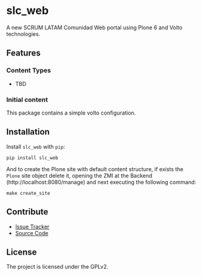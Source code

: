 # slc_web

A new SCRUM LATAM Comunidad Web portal using Plone 6 and Volto technologies.

## Features

### Content Types

- TBD

### Initial content

This package contains a simple volto configuration.

Installation
------------

Install `slc_web` with `pip`:

```shell
pip install slc_web
```

And to create the Plone site with default content structure, if exists
the `Plone` site object delete it, opening the ZMI at the Backend
(http://localhost:8080/manage) and next executing the following command:


```shell
make create_site
```

## Contribute

- [Issue Tracker](https://github.com/ScrumLATAMComunidad/scrumlatamcomunidad.com/issues)
- [Source Code](https://github.com/ScrumLATAMComunidad/scrumlatamcomunidad.com/)

## License

The project is licensed under the GPLv2.

